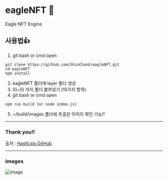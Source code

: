# eagleNFT 🦅
Eagle NFT Engine
## 사용법👍

1. git bash or cmd open
```
git clone https://github.com/ShinChanU/eagleNFT.git
cd eagleNFT
npm install
```
2. eagleNFT 폴더에 layer 폴더 생성
3. 0)~5) 까지 폴더 붙여넣기 (15가지 항목)
4. git bash or cmd open
```
npm run build (or node index.js)
```
5. ~/build/images 폴더에 추출된 이미지 확인 가능!!


---
### Thank you!!
출처 : [HashLips GitHub](https://github.com/HashLips/hashlips_art_engine) 

---
### images
![image](https://user-images.githubusercontent.com/76439533/174549869-ef83ac5e-b78b-424e-8937-574f23bcdba9.png)
